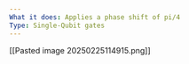 ```yaml
---
What it does: Applies a phase shift of pi/4
Type: Single-Qubit gates
---
```

[[Pasted image 20250225114915.png]]